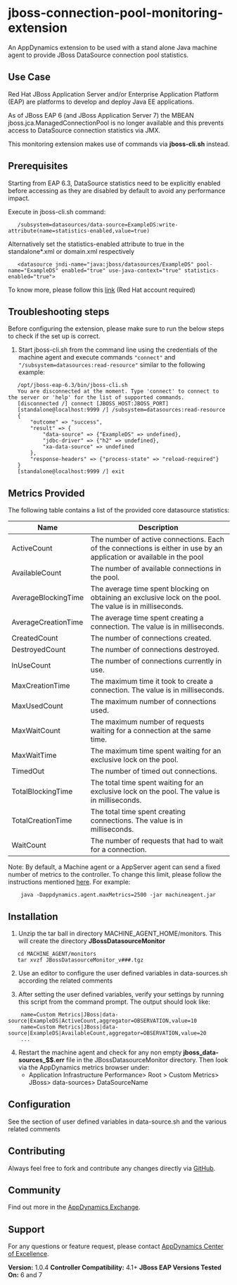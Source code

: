 # jboss-connection-pool-monitoring-extension #

An AppDynamics extension to be used with a stand alone Java machine agent to provide JBoss DataSource connection pool statistics.

## Use Case ##

Red Hat JBoss Application Server and/or Enterprise Application Platform (EAP) are platforms to develop and deploy Java EE applications.

As of JBoss EAP 6 (and JBoss Application Server 7) the MBEAN jboss.jca.ManagedConnectionPool is no longer available and this prevents access to DataSource connection statistics via JMX. 

This monitoring extension makes use of commands via **jboss-cli.sh** instead.

## Prerequisites ##

Starting from EAP 6.3, DataSource statistics need to be explicitly enabled before accessing as they are disabled by default to avoid any performance impact. 

Execute in jboss-cli.sh command:
```
   /subsystem=datasources/data-source=ExampleDS:write-attribute(name=statistics-enabled,value=true)
```

Alternatively set the statistics-enabled attribute to true in the standalone*.xml or domain.xml respectively
```
   <datasource jndi-name="java:jboss/datasources/ExampleDS" pool-name="ExampleDS" enabled="true" use-java-context="true" statistics-enabled="true">
```

To know more, please follow this [link](https://access.redhat.com/solutions/268793#EAP63) (Red Hat account required)

## Troubleshooting steps ##
Before configuring the extension, please make sure to run the below steps to check if the set up is correct.

1. Start jboss-cli.sh from the command line using the credentials of the machine agent and execute commands
   ```"connect"``` and ```"/subsystem=datasources:read-resource"``` similar to the following example:
```
   /opt/jboss-eap-6.3/bin/jboss-cli.sh
   You are disconnected at the moment. Type 'connect' to connect to the server or 'help' for the list of supported commands.
   [disconnected /] connect [JBOSS_HOST:JBOSS_PORT]
   [standalone@localhost:9999 /] /subsystem=datasources:read-resource
   {
       "outcome" => "success",
       "result" => {
           "data-source" => {"ExampleDS" => undefined},
           "jdbc-driver" => {"h2" => undefined},
           "xa-data-source" => undefined
       },
       "response-headers" => {"process-state" => "reload-required"}
   }
   [standalone@localhost:9999 /] exit
```
## Metrics Provided ##

The following table contains a list of the provided core datasource statistics:

|Name|Description|
|-|-|
|ActiveCount|The number of active connections. Each of the connections is either in use by an application or available in the pool|
|AvailableCount|The number of available connections in the pool.|
|AverageBlockingTime|The average time spent blocking on obtaining an exclusive lock on the pool. The value is in milliseconds.|
|AverageCreationTime|The average time spent creating a connection. The value is in milliseconds.|
|CreatedCount|The number of connections created.|
|DestroyedCount|The number of connections destroyed.|
|InUseCount|The number of connections currently in use.|
|MaxCreationTime|The maximum time it took to create a connection. The value is in milliseconds.|
|MaxUsedCount|The maximum number of connections used.|
|MaxWaitCount|The maximum number of requests waiting for a connection at the same time.|
|MaxWaitTime|The maximum time spent waiting for an exclusive lock on the pool.|
|TimedOut|The number of timed out connections.|
|TotalBlockingTime|The total time spent waiting for an exclusive lock on the pool. The value is in milliseconds.|
|TotalCreationTime|The total time spent creating connections. The value is in milliseconds.|
|WaitCount|The number of requests that had to wait for a connection.|

Note: By default, a Machine agent or a AppServer agent can send a fixed number of metrics to the controller. To change this limit, please follow the instructions mentioned [here](http://docs.appdynamics.com/display/PRO14S/Metrics+Limits). For example:
```
    java -Dappdynamics.agent.maxMetrics=2500 -jar machineagent.jar
```


## Installation ##

1. Unzip the tar ball in directory MACHINE_AGENT_HOME/monitors. This will create the directory **JBossDatasourceMonitor**
```
   cd MACHINE_AGENT/monitors
   tar xvzf JBossDatasourceMonitor_v###.tgz
```
2. Use an editor to configure the user defined variables in data-sources.sh according the related comments

3. After setting the user defined variables, verify your settings by running this script from the command prompt.
    The output should look like:
```
    name=Custom Metrics|JBoss|data-source|ExampleDS|ActiveCount,aggregator=OBSERVATION,value=10
    name=Custom Metrics|JBoss|data-source|ExampleDS|AvailableCount,aggregator=OBSERVATION,value=20
    ...
```
4. Restart the machine agent and check for any non empty **jboss_data-sources_$$.err** file in the JBossDatasourceMonitor directory. Then look via the AppDynamics metrics browser under:
   - Application Infrastructure Performance> Root > Custom Metrics> JBoss> data-sources> DataSourceName

## Configuration ##

See the section of user defined variables in data-source.sh and the various related comments

## Contributing ##

Always feel free to fork and contribute any changes directly via [GitHub][].

## Community ##

Find out more in the [AppDynamics Exchange][].

## Support ##

For any questions or feature request, please contact [AppDynamics Center of Excellence][].

**Version:** 1.0.4
**Controller Compatibility:** 4.1+
**JBoss EAP Versions Tested On:** 6 and 7

[Github]: https://github.com/Appdynamics/jboss-connection-pool-monitoring-extension
[AppDynamics Exchange]: http://community.appdynamics.com/t5/AppDynamics-eXchange/idb-p/extensions
[AppDynamics Center of Excellence]: mailto:ace-request@appdynamics.com
